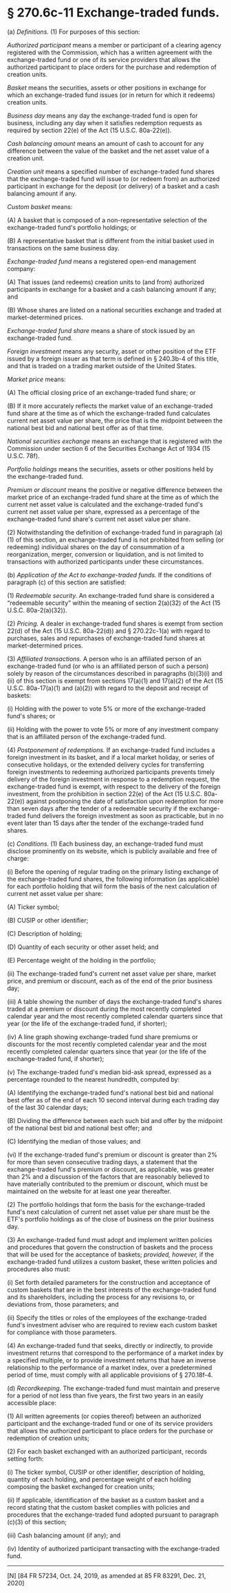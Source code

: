 # § 270.6c-11   Exchange-traded funds.

(a) *Definitions.* (1) For purposes of this section:


*Authorized participant* means a member or participant of a clearing agency registered with the Commission, which has a written agreement with the exchange-traded fund or one of its service providers that allows the authorized participant to place orders for the purchase and redemption of creation units.


*Basket* means the securities, assets or other positions in exchange for which an exchange-traded fund issues (or in return for which it redeems) creation units.


*Business day* means any day the exchange-traded fund is open for business, including any day when it satisfies redemption requests as required by section 22(e) of the Act (15 U.S.C. 80a-22(e)).


*Cash balancing amount* means an amount of cash to account for any difference between the value of the basket and the net asset value of a creation unit.


*Creation unit* means a specified number of exchange-traded fund shares that the exchange-traded fund will issue to (or redeem from) an authorized participant in exchange for the deposit (or delivery) of a basket and a cash balancing amount if any.


*Custom basket* means:


(A) A basket that is composed of a non-representative selection of the exchange-traded fund's portfolio holdings; or


(B) A representative basket that is different from the initial basket used in transactions on the same business day.


*Exchange-traded fund* means a registered open-end management company:


(A) That issues (and redeems) creation units to (and from) authorized participants in exchange for a basket and a cash balancing amount if any; and


(B) Whose shares are listed on a national securities exchange and traded at market-determined prices.


*Exchange-traded fund share* means a share of stock issued by an exchange-traded fund.


*Foreign investment* means any security, asset or other position of the ETF issued by a foreign issuer as that term is defined in § 240.3b-4 of this title, and that is traded on a trading market outside of the United States.


*Market price* means:


(A) The official closing price of an exchange-traded fund share; or


(B) If it more accurately reflects the market value of an exchange-traded fund share at the time as of which the exchange-traded fund calculates current net asset value per share, the price that is the midpoint between the national best bid and national best offer as of that time.


*National securities exchange* means an exchange that is registered with the Commission under section 6 of the Securities Exchange Act of 1934 (15 U.S.C. 78f).


*Portfolio holdings* means the securities, assets or other positions held by the exchange-traded fund.


*Premium or discount* means the positive or negative difference between the market price of an exchange-traded fund share at the time as of which the current net asset value is calculated and the exchange-traded fund's current net asset value per share, expressed as a percentage of the exchange-traded fund share's current net asset value per share.


(2) Notwithstanding the definition of exchange-traded fund in paragraph (a)(1) of this section, an exchange-traded fund is not prohibited from selling (or redeeming) individual shares on the day of consummation of a reorganization, merger, conversion or liquidation, and is not limited to transactions with authorized participants under these circumstances.


(b) *Application of the Act to exchange-traded funds.* If the conditions of paragraph (c) of this section are satisfied:


(1) *Redeemable security.* An exchange-traded fund share is considered a “redeemable security” within the meaning of section 2(a)(32) of the Act (15 U.S.C. 80a-2(a)(32)).


(2) *Pricing.* A dealer in exchange-traded fund shares is exempt from section 22(d) of the Act (15 U.S.C. 80a-22(d)) and § 270.22c-1(a) with regard to purchases, sales and repurchases of exchange-traded fund shares at market-determined prices.


(3) *Affiliated transactions.* A person who is an affiliated person of an exchange-traded fund (or who is an affiliated person of such a person) solely by reason of the circumstances described in paragraphs (b)(3)(i) and (ii) of this section is exempt from sections 17(a)(1) and 17(a)(2) of the Act (15 U.S.C. 80a-17(a)(1) and (a)(2)) with regard to the deposit and receipt of baskets:


(i) Holding with the power to vote 5% or more of the exchange-traded fund's shares; or


(ii) Holding with the power to vote 5% or more of any investment company that is an affiliated person of the exchange-traded fund.


(4) *Postponement of redemptions.* If an exchange-traded fund includes a foreign investment in its basket, and if a local market holiday, or series of consecutive holidays, or the extended delivery cycles for transferring foreign investments to redeeming authorized participants prevents timely delivery of the foreign investment in response to a redemption request, the exchange-traded fund is exempt, with respect to the delivery of the foreign investment, from the prohibition in section 22(e) of the Act (15 U.S.C. 80a-22(e)) against postponing the date of satisfaction upon redemption for more than seven days after the tender of a redeemable security if the exchange-traded fund delivers the foreign investment as soon as practicable, but in no event later than 15 days after the tender of the exchange-traded fund shares.


(c) *Conditions.* (1) Each business day, an exchange-traded fund must disclose prominently on its website, which is publicly available and free of charge:


(i) Before the opening of regular trading on the primary listing exchange of the exchange-traded fund shares, the following information (as applicable) for each portfolio holding that will form the basis of the next calculation of current net asset value per share:


(A) Ticker symbol;


(B) CUSIP or other identifier;


(C) Description of holding;


(D) Quantity of each security or other asset held; and


(E) Percentage weight of the holding in the portfolio;


(ii) The exchange-traded fund's current net asset value per share, market price, and premium or discount, each as of the end of the prior business day;


(iii) A table showing the number of days the exchange-traded fund's shares traded at a premium or discount during the most recently completed calendar year and the most recently completed calendar quarters since that year (or the life of the exchange-traded fund, if shorter);


(iv) A line graph showing exchange-traded fund share premiums or discounts for the most recently completed calendar year and the most recently completed calendar quarters since that year (or the life of the exchange-traded fund, if shorter);


(v) The exchange-traded fund's median bid-ask spread, expressed as a percentage rounded to the nearest hundredth, computed by:


(A) Identifying the exchange-traded fund's national best bid and national best offer as of the end of each 10 second interval during each trading day of the last 30 calendar days;


(B) Dividing the difference between each such bid and offer by the midpoint of the national best bid and national best offer; and


(C) Identifying the median of those values; and


(vi) If the exchange-traded fund's premium or discount is greater than 2% for more than seven consecutive trading days, a statement that the exchange-traded fund's premium or discount, as applicable, was greater than 2% and a discussion of the factors that are reasonably believed to have materially contributed to the premium or discount, which must be maintained on the website for at least one year thereafter.


(2) The portfolio holdings that form the basis for the exchange-traded fund's next calculation of current net asset value per share must be the ETF's portfolio holdings as of the close of business on the prior business day.


(3) An exchange-traded fund must adopt and implement written policies and procedures that govern the construction of baskets and the process that will be used for the acceptance of baskets; *provided, however,* if the exchange-traded fund utilizes a custom basket, these written policies and procedures also must:


(i) Set forth detailed parameters for the construction and acceptance of custom baskets that are in the best interests of the exchange-traded fund and its shareholders, including the process for any revisions to, or deviations from, those parameters; and


(ii) Specify the titles or roles of the employees of the exchange-traded fund's investment adviser who are required to review each custom basket for compliance with those parameters.


(4) An exchange-traded fund that seeks, directly or indirectly, to provide investment returns that correspond to the performance of a market index by a specified multiple, or to provide investment returns that have an inverse relationship to the performance of a market index, over a predetermined period of time, must comply with all applicable provisions of § 270.18f-4.


(d) *Recordkeeping.* The exchange-traded fund must maintain and preserve for a period of not less than five years, the first two years in an easily accessible place:


(1) All written agreements (or copies thereof) between an authorized participant and the exchange-traded fund or one of its service providers that allows the authorized participant to place orders for the purchase or redemption of creation units;


(2) For each basket exchanged with an authorized participant, records setting forth:


(i) The ticker symbol, CUSIP or other identifier, description of holding, quantity of each holding, and percentage weight of each holding composing the basket exchanged for creation units;


(ii) If applicable, identification of the basket as a custom basket and a record stating that the custom basket complies with policies and procedures that the exchange-traded fund adopted pursuant to paragraph (c)(3) of this section;


(iii) Cash balancing amount (if any); and


(iv) Identity of authorized participant transacting with the exchange-traded fund.



---

[N] [84 FR 57234, Oct. 24, 2019, as amended at 85 FR 83291, Dec. 21, 2020]





